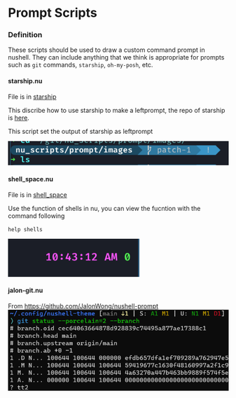 # Prompt Scripts

### Definition

These scripts should be used to draw a custom command prompt in nushell. They can include anything that we think is appropriate for prompts such as `git` commands, `starship`, `oh-my-posh`, etc.

#### starship.nu

File is in [starship](./starship.nu)

This discribe how to use starship to make a leftprompt, the repo of starship is [here](https://github.com/starship/starship).

This script set the output of starship as leftprompt

![starshipshow](./images/starship.png)

#### shell_space.nu

File is in [shell_space](./shell_space.nu)

Use the function of shells in nu, you can view the fucntion with the command following

```
help shells
```

![shell_spaceshow](./images/shell_space.png)

#### jalon-git.nu
From https://github.com/JalonWong/nushell-prompt
![jalon-git](./images/jalon-git.png)
